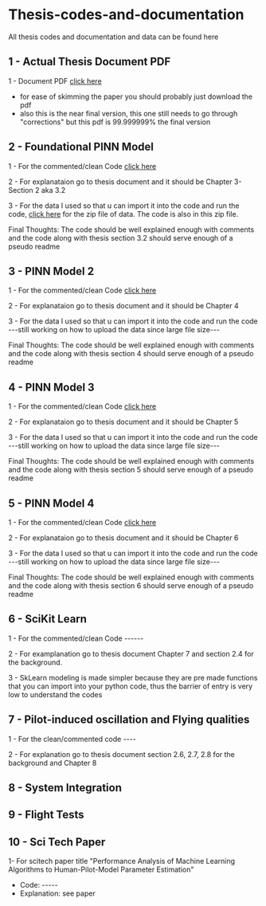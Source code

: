# Thesis-codes-and-documentation
All thesis codes and documentation and data can be found here

## 1 - Actual Thesis Document PDF

1 - Document PDF [click here](https://github.com/stephenbrutch/Thesis-codes-and-documentation/blob/main/Stephen_Brutch_ERAU_Thesis__final_%20(1).pdf)

  - for ease of skimming the paper you should probably just download the pdf
  - also this is the near final version, this one still needs to go through "corrections" but this pdf is 99.999999% the final version

## 2 - Foundational PINN Model

1 - For the commented/clean Code [click here](https://github.com/stephenbrutch/Thesis-codes-and-documentation/blob/main/PINN_foundational_model.ipynb)

2 - For explanataion go to thesis document and it should be Chapter 3-Section 2 aka 3.2

3 - For the data I used so that u can import it into the code and run the code, [click here](https://github.com/stephenbrutch/Thesis-codes-and-documentation/blob/main/foundational%20PINN%20data.zip) for the zip file of data. The code is also in this zip file.

Final Thoughts: The code should be well explained enough with comments and the code along with thesis section 3.2 should serve enough of a pseudo readme


## 3 - PINN Model 2

1 - For the commented/clean Code [click here](https://github.com/stephenbrutch/Thesis-codes-and-documentation/blob/main/pinn_with_autodiff.ipynb)

2 - For explanataion go to thesis document and it should be Chapter 4

3 - For the data I used so that u can import it into the code and run the code ---still working on how to upload the data since large file size---

Final Thoughts: The code should be well explained enough with comments and the code along with thesis section 4 should serve enough of a pseudo readme

## 4 - PINN Model 3

1 - For the commented/clean Code [click here](https://github.com/stephenbrutch/Thesis-codes-and-documentation/blob/main/PINN_large_data_model_with_tau.ipynb)

2 - For explanataion go to thesis document and it should be Chapter 5

3 - For the data I used so that u can import it into the code and run the code ---still working on how to upload the data since large file size---

Final Thoughts: The code should be well explained enough with comments and the code along with thesis section 5 should serve enough of a pseudo readme

## 5 - PINN Model 4

1 - For the commented/clean Code [click here](https://github.com/stephenbrutch/Thesis-codes-and-documentation/blob/main/Copy_of_PINN_large_data_model_with_tau_transferfunction.ipynb)

2 - For explanataion go to thesis document and it should be Chapter 6

3 - For the data I used so that u can import it into the code and run the code ---still working on how to upload the data since large file size---

Final Thoughts: The code should be well explained enough with comments and the code along with thesis section 6 should serve enough of a pseudo readme

## 6 - SciKit Learn

1 - For the commented/clean Code ------

2 - For examplanation go to thesis document Chapter 7 and section 2.4 for the background.

3 - SkLearn modeling is made simpler because they are pre made functions that you can import into your python code, thus the barrier of entry is very low to understand the codes

## 7 - Pilot-induced oscillation and Flying qualities

1 - For the clean/commented code ----

2 - For explanation go to thesis document section 2.6, 2.7, 2.8 for the background and Chapter 8

## 8 - System Integration

## 9 - Flight Tests

## 10 - Sci Tech Paper

1- For scitech paper title "Performance Analysis of Machine Learning Algorithms to Human-Pilot-Model Parameter Estimation"

  - Code: -----
  - Explanation: see paper
